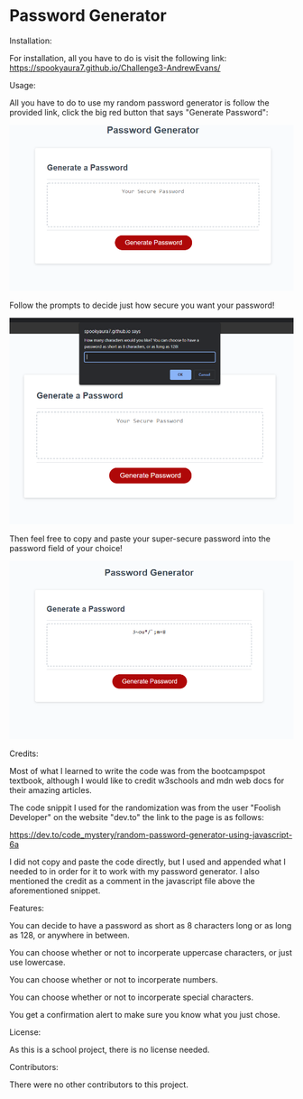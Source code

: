 # Password Generator

Installation:

For installation, all you have to do is visit the following link:
https://spookyaura7.github.io/Challenge3-AndrewEvans/



Usage:

All you have to do to use my random password generator is follow the provided link, click the big red button that says "Generate Password":

![big red button](./assets/images/challenge3snip1.png)


Follow the prompts to decide just how secure you want your password!

![prompt example](./assets/images/challenge3snip2.png)

 
Then feel free to copy and paste your super-secure password into the password field of your choice!

![password example](./assets/images/challenge3snip3.png)



Credits:

Most of what I learned to write the code was from the bootcampspot textbook, although I would like to credit w3schools and mdn web docs for their amazing articles. 

The code snippit I used for the randomization was from the user "Foolish Developer" on the website "dev.to" the link to the page is as follows:

https://dev.to/code_mystery/random-password-generator-using-javascript-6a

I did not copy and paste the code directly, but I used and appended what I needed to in order for it to work with my password generator. I also mentioned the credit as a comment in the javascript file above the aforementioned snippet. 



Features:

You can decide to have a password as short as 8 characters long or as long as 128, or anywhere in between.

You can choose whether or not to incorperate uppercase characters, or just use lowercase. 

You can choose whether or not to incorperate numbers.

You can choose whether or not to incorperate special characters.

You get a confirmation alert to make sure you know what you just chose.



License:

As this is a school project, there is no license needed.



Contributors:

There were no other contributors to this project.